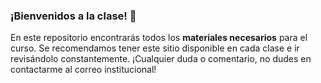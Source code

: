 ### **¡Bienvenidos a la clase!** 👋

En este repositorio encontrarás todos los **materiales necesarios** para el curso. Se recomendamos tener este sitio disponible en cada clase e ir revisándolo constantemente. ¡Cualquier duda o comentario, no dudes en contactarme al correo institucional!
